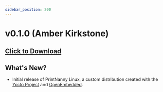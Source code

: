 ```yaml
---
sidebar_position: 200
---
```


# v0.1.0 (Amber Kirkstone)

## [Click to Download](https://github.com/bitsy-ai/printnanny-os/releases/tag/0.1.1)

## What's New?
* Initial release of PrintNanny Linux, a custom distribution created with the [Yocto Project](https://www.yoctoproject.org/) and [OpenEmbedded](openembedded.org).
